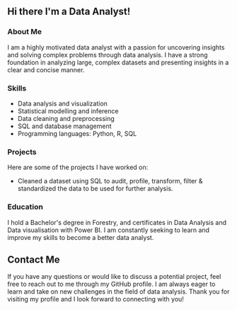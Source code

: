 ## Hi there I'm a Data Analyst!

### About Me

I am a highly motivated data analyst with a passion for uncovering insights and solving complex problems through data analysis. I have a strong foundation in analyzing large, complex datasets and presenting insights in a clear and concise manner.

### Skills

- Data analysis and visualization
- Statistical modelling and inference
- Data cleaning and preprocessing
- SQL and database management
- Programming languages: Python, R, SQL

### Projects

Here are some of the projects I have worked on:

- Cleaned a dataset using SQL to audit, profile, transform, filter & standardized the data to be used for further analysis.

### Education

I hold a Bachelor's degree in Forestry, and certificates in Data Analysis and Data visualisation with Power BI. I am constantly seeking to learn and improve my skills to become a better data analyst.

## Contact Me

If you have any questions or would like to discuss a potential project, feel free to reach out to me through my GitHub profile. I am always eager to learn and take on new challenges in the field of data analysis. Thank you for visiting my profile and I look forward to connecting with you!
<!--
**Rayjolasun/Rayjolasun** is a ✨ _special_ ✨ repository because its `README.md` (this file) appears on your GitHub profile.

Here are some ideas to get you started:

- 🔭 I’m currently working on ...
- 🌱 I’m currently learning ...
- 👯 I’m looking to collaborate on ...
- 🤔 I’m looking for help with ...
- 💬 Ask me about ...
- 📫 How to reach me: ...
- 😄 Pronouns: ...
- ⚡ Fun fact: ...
-->
